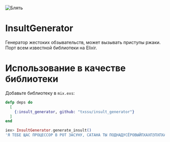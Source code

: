 ![Блять](https://sun9-6.userapi.com/impf/xOjx5AbpNr3SpkEU0D5-n4ZsDVQpZU7i8pTpgg/pzx6qBenlYI.jpg?size=1920x501&quality=96&proxy=1&sign=1fd118f408e032e1600420d1294848cf&type=album)

# InsultGenerator

Генератор жестоких обзывательств, может вызывать приступы ржаки.
Порт всем известной библиотеки на Elixir.

# Использование в качестве библиотеки

Добавьте библиотеку в `mix.exs`:

```elixir
defp deps do
  [
    {:insult_generator, github: "txssu/insult_generator"}
  ]
end
```


```elixir
iex> InsultGenerator.generate_insult()
'Я ТЕБЕ ЩАС ПРОЦЕССОР В РОТ ЗАСУНУ, САТАНА ТЫ ПОДНАДУСЁРОВЫЙПХАХПЗПХПХАХАХАХАХПЗ👿👿'
```
